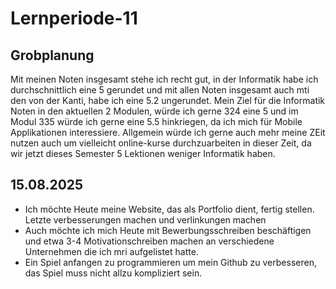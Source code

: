 # Lernperiode-11
## Grobplanung ##
Mit meinen Noten insgesamt stehe ich recht gut, in der Informatik habe ich durchschnittlich eine 5 gerundet und mit allen Noten insgesamt auch mti den von der Kanti, habe ich eine 5.2 ungerundet. Mein Ziel für die Informatik Noten in den aktuellen 2 Modulen, würde ich gerne 324 eine 5 und im Modul 335 würde ich gerne eine 5.5 hinkriegen, da ich mich für Mobile Applikationen interessiere. Allgemein würde ich gerne auch mehr meine ZEit nutzen auch um vielleicht online-kurse durchzuarbeiten in dieser Zeit, da wir jetzt dieses Semester 5 Lektionen weniger Informatik haben.

## 15.08.2025 ##
- Ich möchte Heute meine Website, das als Portfolio dient, fertig stellen. Letzte verbesserungen machen und verlinkungen machen
- Auch möchte ich mich Heute mit Bewerbungsschreiben beschäftigen und etwa 3-4 Motivationschreiben machen an verschiedene Unternehmen die ich mri aufgelistet hatte.
- Ein Spiel anfangen zu programmieren um mein Github zu verbesseren, das Spiel muss nicht allzu kompliziert sein.
